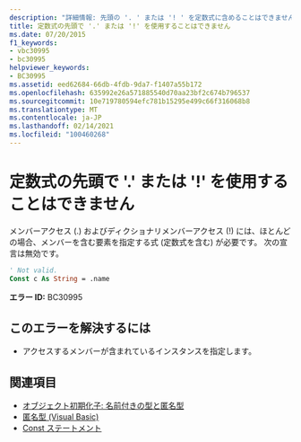 ```yaml
---
description: "詳細情報: 先頭の '. ' または '! ' を定数式に含めることはできません"
title: 定数式の先頭で '.' または '!' を使用することはできません
ms.date: 07/20/2015
f1_keywords:
- vbc30995
- bc30995
helpviewer_keywords:
- BC30995
ms.assetid: eed62684-66db-4fdb-9da7-f1407a55b172
ms.openlocfilehash: 635992e26a571885540d70aa23bf2c674b796537
ms.sourcegitcommit: 10e719780594efc781b15295e499c66f316068b8
ms.translationtype: MT
ms.contentlocale: ja-JP
ms.lasthandoff: 02/14/2021
ms.locfileid: "100460268"
---
```

# <a name="leading--or--cannot-appear-in-a-constant-expression"></a>定数式の先頭で '.' または '!' を使用することはできません

メンバーアクセス (.) およびディクショナリメンバーアクセス (!) には、ほとんどの場合、メンバーを含む要素を指定する式 (定数式を含む) が必要です。 次の宣言は無効です。  
  
```vb  
' Not valid.  
Const c As String = .name  
```  
  
 **エラー ID:** BC30995  
  
## <a name="to-correct-this-error"></a>このエラーを解決するには  
  
- アクセスするメンバーが含まれているインスタンスを指定します。  
  
## <a name="see-also"></a>関連項目

- [オブジェクト初期化子: 名前付きの型と匿名型](../programming-guide/language-features/objects-and-classes/object-initializers-named-and-anonymous-types.md)
- [匿名型 (Visual Basic)](../programming-guide/language-features/objects-and-classes/anonymous-types.md)
- [Const ステートメント](../language-reference/statements/const-statement.md)
